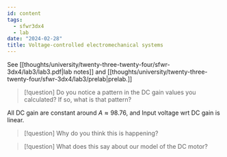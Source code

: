 ```yaml
---
id: content
tags:
  - sfwr3dx4
  - lab
date: "2024-02-28"
title: Voltage-controlled electromechanical systems
---
```


See [[thoughts/university/twenty-three-twenty-four/sfwr-3dx4/lab3/lab3.pdf|lab notes]] and [[thoughts/university/twenty-three-twenty-four/sfwr-3dx4/lab3/prelab|prelab.]]


> [!question]
> Do you notice a pattern in the DC gain values you calculated? If so, what is that pattern?

All DC gain are constant around $A \approx 98.76$, and Input voltage wrt DC gain is linear.

> [!question]
> Why do you think this is happening?

> [!question]
> What does this say about our model of the DC motor?
